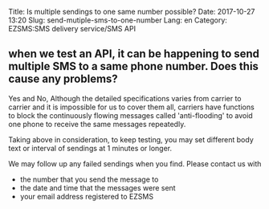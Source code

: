 Title: Is multiple sendings to one same number possible?
Date: 2017-10-27 13:20
Slug: send-mutiple-sms-to-one-number
Lang: en
Category: EZSMS:SMS delivery service/SMS API

## when we test an API, it can be happening to send multiple SMS to a same phone number. Does this cause any problems?

Yes and No,
Although the detailed specifications varies from carrier to carrier and it is impossible for us to cover them all, carriers have functions to block the continuously flowing messages called 'anti-flooding' to avoid one phone to receive the same messages repeatedly.

Taking above in consideration, to keep testing, you may set different body text or interval of sendings at 1 minutes or longer.

We may follow up any failed sendings when you find.
Please contact us with 

* the number that you send the message to
* the date and time that the messages were sent 
* your email address registered to EZSMS
